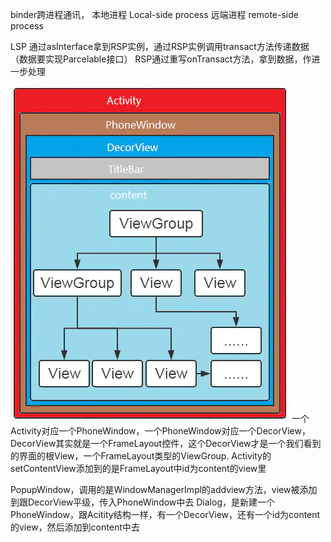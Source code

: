binder跨进程通讯，
本地进程 Local-side process
远端进程 remote-side process

LSP 通过asInterface拿到RSP实例，通过RSP实例调用transact方法传递数据（数据要实现Parcelable接口）
RSP通过重写onTransact方法，拿到数据，作进一步处理


![Activity View层级](/images/blogimages/2020/activiy_window_layers.webp)
一个Activity对应一个PhoneWindow，一个PhoneWindow对应一个DecorView，DecorView其实就是一个FrameLayout控件，这个DecorView才是一个我们看到的界面的根View，一个FrameLayout类型的ViewGroup. Activity的setContentView添加到的是FrameLayout中id为content的view里

PopupWindow，调用的是WindowManagerImpl的addview方法，view被添加到跟DecorView平级，传入PhoneWindow中去
Dialog，是新建一个PhoneWindow，跟Acitity结构一样，有一个DecorView，还有一个id为content的view，然后添加到content中去






